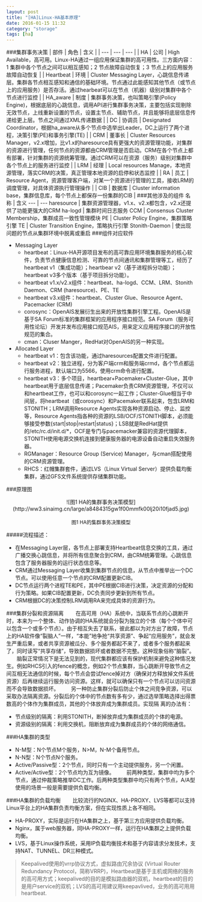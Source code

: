 ```yaml
---
layout: post
title: "[HA]Linux-HA基本原理"
date: 2016-01-15 11:32
category: "storage"
tags: [ha]
---
```

###集群事务决策
| 部件 | 角色 | 含义 |
| --- | --- | --- |
| HA | 公司 | High Available，高可用。Linux-HA通过一组应用保证集群的高可用性。三方面内容：1 集群中各个节点之间可以相互感知；2 节点故障自动恢复；3 节点上的应用服务故障自动恢复 |
| Heartbeat | 环境 | Cluster Messaging Layer，心跳信息传递层。集群各节点相互感知和通信的基础环境。节点通过此能感知其他节点（或节点上的应用服务）是否存活。通过hearbeat可以在节点（机器）级别对集群中各个节点进行监控 |
| HA_aware | 制度 | 集群事务决策，也叫策略引擎(Policy Engine)，根据底层的心跳信息，调用API进行集群事务决策，主要包括实现剔除无效节点，上线重新设置的节点，设置主节点、辅助节点，并且能够将底层信息传递给更上层。节点之间通过XML传递数据 |
| DC | 协调员 | Designated Coordinator，根据ha_aware从多个节点中选举出Leader。DC上运行了两个进程，决策引擎(PE)和事务引擎(TE) |
| CRM | 董事长 | Cluster Resources Manager，v2.x增加，比v1.x的haresource具有更强大的资源管理功能，对集群的资源进行管理，任何节点的资源都由CRM管理是否启动。CRM在各个节点上都有部署，针对集群的资源统筹管理。通过CRM可以在资源（服务）级别对集群中各个节点上的服务进行监控 |
| LRM | 经理 | Local resources Manage，本地资源管理，落实CRM的决策，真正管理本地资源的启停和状态监控 |
| RA | 员工 | Resource Agent，资源管理客户端，对某一个资源进行管理的工具，接收LRM的调度管理，对具体资源执行管理操作 |
| CIB | 数据库 | Cluster information base，集群信息库，每个节点上都保存一份集群的CIB |
###其他涉及的组件
名称 | 含义
--- | ---
haresource | 集群资源管理器，v1.x、v2.x都包含，v2.x还提供了功能更强大的CRM
ha-logd | 集群时间日志服务
CCM | Consensus Cluster Membership，集群成员一致性管理模块
PE | Cluster Policy Engine，集群策略引擎
TE | Cluster Transition Engine，策略执行引擎
Stonith-Daemon | 使出现问题的节点从集群环境中脱离或重启
###组件对应软件
* Messaging Layer
	* heartbeat：Linux-HA开源项目发布的高可靠应用环境集群服务的核心软件，负责节点健康信息检测、可靠的节点间通讯和集群管理等工，经历了heartbeat v1（集成功能）；heartbear v2（基于进程拆分功能）；heartbeat v3多个版本（基于项目拆分功能）。
	* heartbeat v1.x/v2.x组件：heartbeat、ha-logd、CCM、LRM、Stonith Daemon、CRM (haresource)、PE、TE
	* heartbeat v3.x组件：heartbeat、Cluster Glue、Resource Agent、Pacemacker (CRM)
	* corosync：OpenAIS发展衍生出来的开放性集群引擎工程。OpenAIS是基于SA Forum标准的集群框架的应用程序接口规范。SA Forum（服务可用性论坛）开发并发布应用接口规范AIS，用来定义应用程序接口的开放性规范的集合。
	* cman：Cluser Manger，RedHat对OpenAIS的另一种实现。
* Allocated Layer 
	* heartbeat v1：包含该功能，通过haresources配置文件进行配置。 
	* heartbeat v2：独立进程，分为客户端crm和服务端crmd，各个节点都运行服务进程，默认端口为5566，使用crm命令进行配置。
	* heartbeat v3：多个项目，heartbear+Pacemaker+Cluster-Glue，其中heartbeat用于底层信息传递；Pacemaker负责CRM资源管理，不仅可以和heartbeat工作，也可以和corosync一起工作；Cluster-Glue相当于中间层，将heartbeat（或corosync）和Pacemaker联系起来，包含LRM和STONITH；LRM调用Resource Agents实现各种资源启动、停止、监控等，Resource Agents指各种的资源的LSB/OCF/STONITH脚本，必须能够接受参数{start|stop|restart|status}；LSB就是RedHat提供的/etc/rc.d/init.d/*，OCF是专门与pacemacker兼容的资源代理脚本，STONITH使用电源交换机连接到健康服务器的电源设备自动重启失效服务器。
	* RGManager：Resource Group (Service) Manager，与cman搭配使用的CRM资源管理。
	* RHCS：红帽集群套件，通过LVS（Linux Virtual Server）提供负载均衡集群，通过GFS文件系统提供存储集群功能。

###原理图
<center>![图1 HA的集群事务决策模型](http://ww3.sinaimg.cn/large/a8484315gw1f00mmfk00lj20i10fjad5.jpg)</center><br/><center>
<font size=2>图1 HA的集群事务决策模型</font></center>

#####流程描述：
* 在Messaging Layer层，各节点上部署支持Heartbeat信息交换的工具，通过广播交换心跳信息，并将所有信息聚合到CRM，由CRM统筹管理。心跳信息包含了服务器服务的运行状态信息等。
* CRM通过Messaging Layer收集到集群节点的信息，从节点中推举出一个DC节点。可以使用任意一个节点的CRM配置更新CIB。
* DC节点运行两个进程TE和PE，其中PE根据CIB进行决策，决定资源的分配和行为策略。如果CIB配置更新，DC负责同步更新到所有节点。
* CRM根据DC的决策控制LRM调用RA来完成具体的资源行为。

###集群分裂和资源隔离
　　在高可用（HA）系统中，当联系节点的心跳断开时，本来为一个整体、动作协调的HA系统就会分裂为独立的个体（每个个体中可以包含一个或多个节点）。由于相互失去了联系，彼此都以为对方出了故障，节点上的HA软件像“裂脑人”一样，“本能”地争抢“共享资源”、争起“应用服务”，就会发生严重后果，或者共享资源被瓜分、多个服务都起不来了，或者多个服务都起来了，同时读写“共享存储”，导致数据损坏或者数据不完整。这种现象俗称“脑裂”。
　　脑裂正常情况下是无法见到的，现代集群都应该有保护机制来避免这种情况发生。例如RHCS引入的fence的概念，例如2个节点集群，当心跳断开导致节点之间互相无法通信的时候，每个节点会尝试fence掉对方（确保对方释放掉文件系统资源）后再继续运行服务访问资源。这样，就可以确保只有一个节点可以访问资源而不会导致数据损坏。
　　另一种防止集群分裂后防止个体之间竞争资源，可以采取办法隔离资源。分裂后的个体中的节点数有多有少，通过选举策略选择出得票数高的个体作为集群成员，其他的个体放弃成为集群成员。实现隔
离的办法有：

* 节点级别的隔离：利用STONITH，断掉放弃成为集群成员的个体的电源。
* 资源级别的隔离：利用交换机，阻断放弃成为集群成员的个体的网络通信。

###HA集群的类型
* N-M型：N个节点M个服务，N>M，N-M个备用节点。
* N-N型：N个节点N个服务。
* Active/Passive型：2个节点，同时只有一个主动提供服务，另一个闲置。
* Active/Active型：2个节点均为互为镜像。
　　前两种类型，集群中均为多个节点，通过仲裁策略推举DC工作。后两种类型集群中均只有两个节点，A/A型使用的场景一般是需要提供负载均衡。

###HA集群的负载均衡
　　比较流行的NGINX、HA-PROXY、LVS等都可以支持Linux平台上的HA集群负责均衡方案，但在实现性质上各不相同。

* HA-PROXY，实际是运行在HA集群之上，基于第三方应用提供负载均衡。
* Nginx，属于web服务器，同HA-PROXY一样，运行在HA集群之上提供负载均衡。
* LVS，基于Linux操作系统，采用IP负载均衡技术和基于内容请求分发技术，支持NAT、TUNNEL、DR三种模式。

> Keepalived使用的vrrp协议方式，虚拟路由冗余协议 (Virtual Router Redundancy Protocol，简称VRRP)，Heartbeat是基于主机或网络的服务的高可用方式；keepalived的目的是模拟路由器的双机，heartbeat的目的是用户service的双机；LVS的高可用建议用keepavlived，业务的高可用用heartbeat.

